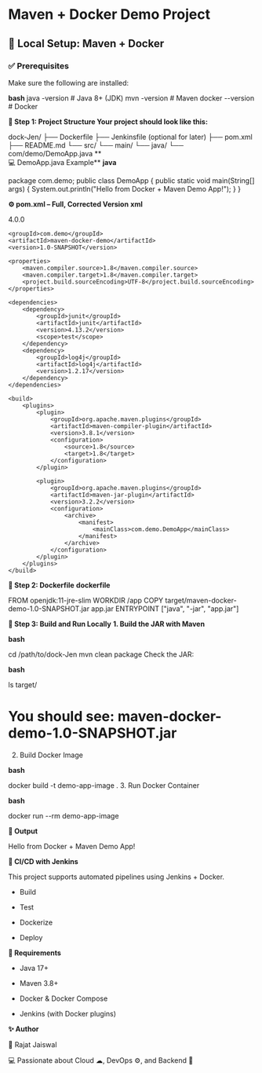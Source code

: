 # Maven + Docker Demo Project

## 📌 Local Setup: Maven + Docker

### ✅ Prerequisites
Make sure the following are installed:

**bash**
java -version   # Java 8+ (JDK)
mvn -version    # Maven
docker --version # Docker

**📂 Step 1: Project Structure
Your project should look like this:**


dock-Jen/
 ├── Dockerfile
 ├── Jenkinsfile (optional for later)
 ├── pom.xml
 ├── README.md
 └── src/
     └── main/
         └── java/
             └── com/demo/DemoApp.java
**             
💻 DemoApp.java Example**
**java**

package com.demo;
public class DemoApp {
    public static void main(String[] args) {
        System.out.println("Hello from Docker + Maven Demo App!");
    }
}


**⚙️ pom.xml – Full, Corrected Version**
**xml**

<project xmlns="http://maven.apache.org/POM/4.0.0"
         xmlns:xsi="http://www.w3.org/2001/XMLSchema-instance"
         xsi:schemaLocation="http://maven.apache.org/POM/4.0.0
                             http://maven.apache.org/xsd/maven-4.0.0.xsd">
    <modelVersion>4.0.0</modelVersion>

    <groupId>com.demo</groupId>
    <artifactId>maven-docker-demo</artifactId>
    <version>1.0-SNAPSHOT</version>

    <properties>
        <maven.compiler.source>1.8</maven.compiler.source>
        <maven.compiler.target>1.8</maven.compiler.target>
        <project.build.sourceEncoding>UTF-8</project.build.sourceEncoding>
    </properties>

    <dependencies>
        <dependency>
            <groupId>junit</groupId>
            <artifactId>junit</artifactId>
            <version>4.13.2</version>
            <scope>test</scope>
        </dependency>
        <dependency>
            <groupId>log4j</groupId>
            <artifactId>log4j</artifactId>
            <version>1.2.17</version>
        </dependency>
    </dependencies>

    <build>
        <plugins>
            <plugin>
                <groupId>org.apache.maven.plugins</groupId>
                <artifactId>maven-compiler-plugin</artifactId>
                <version>3.8.1</version>
                <configuration>
                    <source>1.8</source>
                    <target>1.8</target>
                </configuration>
            </plugin>

            <plugin>
                <groupId>org.apache.maven.plugins</groupId>
                <artifactId>maven-jar-plugin</artifactId>
                <version>3.2.2</version>
                <configuration>
                    <archive>
                        <manifest>
                            <mainClass>com.demo.DemoApp</mainClass>
                        </manifest>
                    </archive>
                </configuration>
            </plugin>
        </plugins>
    </build>
</project>


**🐳 Step 2: Dockerfile**
**dockerfile**

FROM openjdk:11-jre-slim
WORKDIR /app
COPY target/maven-docker-demo-1.0-SNAPSHOT.jar app.jar
ENTRYPOINT ["java", "-jar", "app.jar"]

**🚀 Step 3: Build and Run Locally**
**1. Build the JAR with Maven**

**bash**

cd /path/to/dock-Jen
mvn clean package
Check the JAR:

**bash**

ls target/
# You should see: maven-docker-demo-1.0-SNAPSHOT.jar
2. Build Docker Image

**bash**

docker build -t demo-app-image .
3. Run Docker Container

**bash**

docker run --rm demo-app-image

**🎉 Output**

Hello from Docker + Maven Demo App!


**🔗 CI/CD with Jenkins**

This project supports automated pipelines using Jenkins + Docker.

* Build
 
* Test
 
* Dockerize
 
* Deploy

**📌 Requirements**

* Java 17+
 
* Maven 3.8+
 
* Docker & Docker Compose
 
* Jenkins (with Docker plugins)

**✨ Author**

👤 Rajat Jaiswal

💻 Passionate about Cloud ☁, DevOps ⚙, and Backend 🚀


